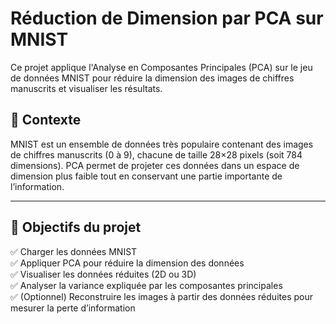 # Réduction de Dimension par PCA sur MNIST

Ce projet applique l'Analyse en Composantes Principales (PCA) sur le jeu de données MNIST pour réduire la dimension des images de chiffres manuscrits et visualiser les résultats.

## 📝 Contexte

MNIST est un ensemble de données très populaire contenant des images de chiffres manuscrits (0 à 9), chacune de taille 28×28 pixels (soit 784 dimensions). PCA permet de projeter ces données dans un espace de dimension plus faible tout en conservant une partie importante de l’information.

---

## 📌 Objectifs du projet

✅ Charger les données MNIST  
✅ Appliquer PCA pour réduire la dimension des données  
✅ Visualiser les données réduites (2D ou 3D)  
✅ Analyser la variance expliquée par les composantes principales  
✅ (Optionnel) Reconstruire les images à partir des données réduites pour mesurer la perte d’information
